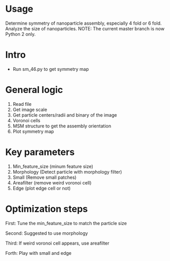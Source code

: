 # Usage 
  Determine symmetry of nanoparticle assembly, especially 4 fold or 6 fold. Analyze the size of nanoparticles.
  NOTE: The current master branch is now Python 2 only. 

# Intro 
* Run sm_46.py to get symmetry map

# General logic 
1. Read file 
1. Get image scale 
1. Get particle centers/radii and binary of the image 
1. Voronoi cells
1. MSM structure to get the assembly orientation
1. Plot symmetry map

# Key parameters
1. Min_feature_size (minum feature size)
1. Morphology (Detect particle with morphology filter)
1. Small (Remove small patches)
1. Areafilter (remove weird voronoi cell)
1. Edge (plot edge cell or not)

# Optimization steps 
First: Tune the min_feature_size to match the particle size 
 
Second: Suggested to use morphology

Third: If weird voronoi cell appears, use areafilter 

Forth: Play with small and edge 
 
 


